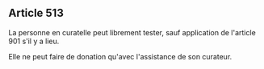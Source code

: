 Article 513
----
La personne en curatelle peut librement tester, sauf application de l'article
901 s'il y a lieu.

Elle ne peut faire de donation qu'avec l'assistance de son curateur.
